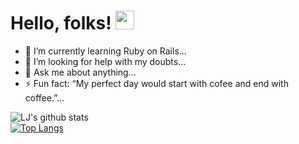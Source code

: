 # Hello, folks! <img src="https://raw.githubusercontent.com/MartinHeinz/MartinHeinz/master/wave.gif" width="30px">


- 🌱 I’m currently learning Ruby on Rails...
- 🤔 I’m looking for help with my doubts...
- 💬 Ask me about anything...
- ⚡ Fun fact: “My perfect day would start with cofee and end with coffee.”...

![LJ's github stats](https://github-readme-stats.vercel.app/api?username=lfigueras&show_icons=true&theme=radical) <br>
[![Top Langs](https://github-readme-stats.vercel.app/api/top-langs/?username=lfigueras)](https://github.com/lfigueras/github-readme-stats)
